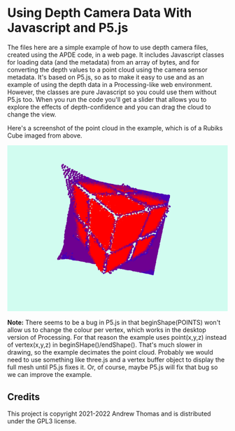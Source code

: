 # Using Depth Camera Data With Javascript and P5.js

The files here are a simple example of how to use depth camera files, created using the APDE code, in a web page. It includes Javascript classes for loading data (and the metadata) from an array of bytes, and for converting the depth values to a point cloud using the camera sensor metadata. It's based on P5.js, so as to make it easy to use and as an example of using the depth data in a Processing-like web environment. However, the classes are pure Javascript so you could use them without P5.js too. When you run the code you'll get a slider that allows you to explore the effects of depth-confidence and you can drag the cloud to change the view.

Here's a screenshot of the point cloud in the example, which is of a Rubiks Cube imaged from above.

![Screenshot of a point cloud in the p5.js web page](./dcamp5js.png)

**Note:** There seems to be a bug in P5.js in that beginShape(POINTS) won't allow us to change the colour per vertex, which works in the desktop version of Processing. For that reason the example uses point(x,y,z) instead of vertex(x,y,z) in beginSHape()/endShape(). That's much slower in drawing, so the example decimates the point cloud. Probably we would need to use something like three.js and a vertex buffer object to display the full mesh until P5.js fixes it. Or, of course, maybe P5.js will fix that bug so we can improve the example.

## Credits

This project is copyright 2021-2022 Andrew Thomas and is distributed under the GPL3 license.
